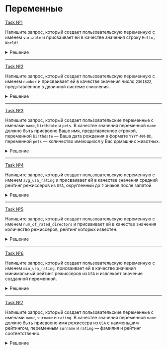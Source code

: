 # Переменные

[Task №1](https://stepik.org/lesson/1049035/step/11?unit=1057986)

Напишите запрос, который создает пользовательскую переменную с именем `variable` и присваивает ей в качестве значения строку `Hello, World!`.

<details>
  <summary>Решение</summary>

  ```sql
  SET @variable := 'Hello, World!';
  ```

</details>

---

[Task №2](https://stepik.org/lesson/1049035/step/12?unit=1057986)

Напишите запрос, который создает пользовательскую переменную с именем `number` и присваивает ей в качестве значения число `2361822`, представленное в двоичной системе счисления.

<details>
  <summary>Решение</summary>

  ```sql
  SET @number := CONV(2361822, 10, 2);
  ```

</details>

---

[Task №3](https://stepik.org/lesson/1049035/step/13?unit=1057986)

Напишите запрос, который создает пользовательские переменные с именами `name`, `birthdate` и `pets`. В качестве значения переменной `name` должно быть присвоено Ваше имя, представленное строкой, переменной `birthdate` — Ваша дата рождения в формате `YYYY-MM-DD`, переменной `pets` — количество имеющихся у Вас домашних животных.

<details>
  <summary>Решение</summary>

  ```sql
  SET @name = 'Spider-Man',
      @birthdate = '2000-01-01',
      @pets = 0;
  ```

</details>

---

[Task №4](https://stepik.org/lesson/1049035/step/14?unit=1057986)

Напишите запрос, который создает пользовательскую переменную с именем `avg_usa_rating` и присваивает ей в качестве значения средний рейтинг режиссеров из `USA`, округленный до `2` знаков после запятой.

<details>
  <summary>Решение</summary>

  ```sql
  SET @avg_usa_rating := (SELECT ROUND(AVG(rating), 2)
                          FROM Directors
                          WHERE country = 'USA');
  
  SELECT @avg_usa_rating;
  ```

</details>

---

[Task №5](https://stepik.org/lesson/1049035/step/15?unit=1057986)

Напишите запрос, который создает пользовательскую переменную с именем `num_of_rated_directors` и присваивает ей в качестве значения количество режиссеров, рейтинг которых известен.

<details>
  <summary>Решение</summary>

  ```sql
  SELECT COUNT(rating) INTO @num_of_rated_directors
  FROM Directors;
  
  SELECT @num_of_rated_directors;
  ```

</details>

---

[Task №6](https://stepik.org/lesson/1049035/step/16?unit=1057986)

Напишите запрос, который создает пользовательскую переменную с именем `min_usa_rating`, присваивает ей в качестве значения минимальный рейтинг режиссеров из `USA` и извлекает значение созданной переменной.

<details>
  <summary>Решение</summary>

  ```sql
  SELECT MIN(rating) INTO @min_usa_rating
  FROM Directors
  WHERE country = 'USA';
  
  SELECT @min_usa_rating AS min_usa_rating;
  ```

</details>

---

[Task №7](https://stepik.org/lesson/1049035/step/17?unit=1057986)

Напишите запрос, который создает пользовательские переменные с именами `name`, `surname` и `rating`. В качестве значения переменной `name` должно быть присвоено имя режиссера из `USA` с наименьшим рейтингом, переменным `surname` и `rating` — фамилия и рейтинг соответственно.

<details>
  <summary>Решение</summary>

  ```sql
  SELECT name, surname, rating INTO @name, @surname, @rating
  FROM Directors
  WHERE country = 'USA'
  ORDER BY rating
  LIMIT 1;
  
  SELECT @name, @surname, @rating;
  ```

</details>
